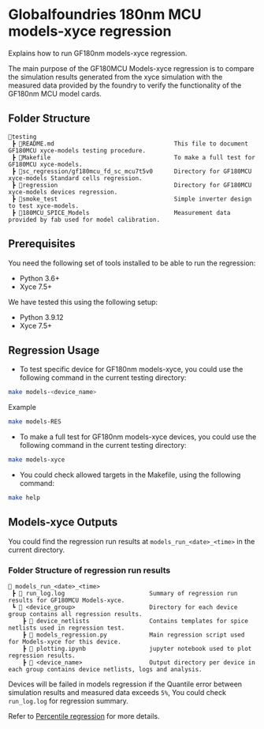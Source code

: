 # Globalfoundries 180nm MCU models-xyce regression

Explains how to run GF180nm models-xyce regression.

The main purpose of the GF180MCU Models-xyce regression is to compare the simulation results generated from the xyce simulation with the measured data provided by the foundry to verify the functionality of the GF180nm MCU model cards.

## Folder Structure

```text
📁testing
 ┣ 📜README.md                                  This file to document GF180MCU xyce-models testing procedure.
 ┣ 📜Makefile                                   To make a full test for GF180MCU xyce-models.
 ┣ 📁sc_regression/gf180mcu_fd_sc_mcu7t5v0      Directory for GF180MCU xyce-models Standard cells regression.
 ┣ 📁regression                                 Directory for GF180MCU xyce-models devices regression.
 ┣ 📁smoke_test                                 Simple inverter design to test xyce-models.
 ┣ 📁180MCU_SPICE_Models                        Measurement data provided by fab used for model calibration.
 ```

## Prerequisites

You need the following set of tools installed to be able to run the regression:

- Python 3.6+
- Xyce 7.5+

We have tested this using the following setup:

- Python 3.9.12
- Xyce 7.5+

## Regression Usage

- To test specific device for GF180nm models-xyce, you could use the following command in the current testing directory:

```bash
make models-<device_name>
```

Example

```bash
make models-RES
```

- To make a full test for GF180nm models-xyce devices, you could use the following command in the current testing directory:

```bash
make models-xyce
```

- You could check allowed targets in the Makefile, using the following command:

```bash
make help
```

## **Models-xyce Outputs**

You could find the regression run results at `models_run_<date>_<time>` in the current directory.

### Folder Structure of regression run results

```text
📁 models_run_<date>_<time>
 ┣ 📜 run_log.log                        Summary of regression run results for GF180MCU Models-xyce.
 ┗ 📁 <device_group>                     Directory for each device group contains all regression results.
    ┣ 📁 device_netlists                 Contains templates for spice netlists used in regression test.
    ┣ 📜 models_regression.py            Main regression script used for Models-xyce for this device.
    ┣ 📜 plotting.ipynb                  jupyter notebook used to plot regression results.
    ┣ 📜 <device_name>                   Output directory per device in each group contains device netlists, logs and analysis.
 ```

Devices will be failed in models regression if the Quantile error between simulation results and measured data exceeds `5%`, You could check `run_log.log` for regression summary.

Refer to [Percentile regression](https://builtin.com/data-science/boxplot) for more details.
